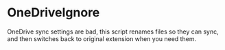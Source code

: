 # OneDriveIgnore
OneDrive sync settings are bad, this script renames files so they can sync, and then switches back to original extension when you need them.
